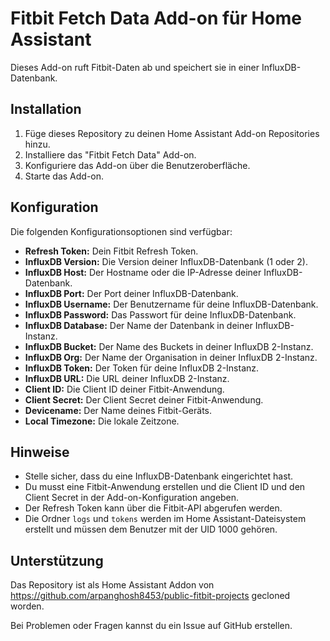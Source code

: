 # Fitbit Fetch Data Add-on für Home Assistant

Dieses Add-on ruft Fitbit-Daten ab und speichert sie in einer InfluxDB-Datenbank.

## Installation

1. Füge dieses Repository zu deinen Home Assistant Add-on Repositories hinzu.
2. Installiere das "Fitbit Fetch Data" Add-on.
3. Konfiguriere das Add-on über die Benutzeroberfläche.
4. Starte das Add-on.

## Konfiguration

Die folgenden Konfigurationsoptionen sind verfügbar:

* **Refresh Token:** Dein Fitbit Refresh Token.
* **InfluxDB Version:** Die Version deiner InfluxDB-Datenbank (1 oder 2).
* **InfluxDB Host:** Der Hostname oder die IP-Adresse deiner InfluxDB-Datenbank.
* **InfluxDB Port:** Der Port deiner InfluxDB-Datenbank.
* **InfluxDB Username:** Der Benutzername für deine InfluxDB-Datenbank.
* **InfluxDB Password:** Das Passwort für deine InfluxDB-Datenbank.
* **InfluxDB Database:** Der Name der Datenbank in deiner InfluxDB-Instanz.
* **InfluxDB Bucket:** Der Name des Buckets in deiner InfluxDB 2-Instanz.
* **InfluxDB Org:** Der Name der Organisation in deiner InfluxDB 2-Instanz.
* **InfluxDB Token:** Der Token für deine InfluxDB 2-Instanz.
* **InfluxDB URL:** Die URL deiner InfluxDB 2-Instanz.
* **Client ID:** Die Client ID deiner Fitbit-Anwendung.
* **Client Secret:** Der Client Secret deiner Fitbit-Anwendung.
* **Devicename:** Der Name deines Fitbit-Geräts.
* **Local Timezone:** Die lokale Zeitzone.

## Hinweise

* Stelle sicher, dass du eine InfluxDB-Datenbank eingerichtet hast.
* Du musst eine Fitbit-Anwendung erstellen und die Client ID und den Client Secret in der Add-on-Konfiguration angeben.
* Der Refresh Token kann über die Fitbit-API abgerufen werden.
* Die Ordner `logs` und `tokens` werden im Home Assistant-Dateisystem erstellt und müssen dem Benutzer mit der UID 1000 gehören.

## Unterstützung

Das Repository ist als Home Assistant Addon von https://github.com/arpanghosh8453/public-fitbit-projects gecloned worden.

Bei Problemen oder Fragen kannst du ein Issue auf GitHub erstellen.